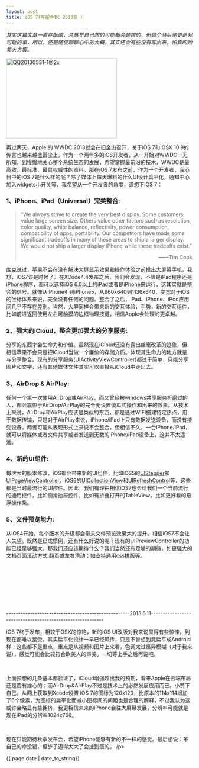 ```yaml
---
layout: post
title: iOS 7(写在WWDC 2013前 )
---
```



<p><em>其实这篇文章一直在酝酿，总感觉自己想的可能都会是错的，但做个马后炮更是我可耻的事，所以，还是随便聊聊心中的大概，其实还会有些没有写出来，怕真的贻笑大方罢。</em>

<a href="http://www.oncenote.com/wp-content/uploads/2013/05/QQ20130531-1@2x.png"><img class="alignnone size-medium wp-image-216 aligncenter" alt="QQ20130531-1@2x" src="http://www.oncenote.com/wp-content/uploads/2013/05/QQ20130531-1@2x-300x216.png" width="300" height="216" /></a>

再过两天，Apple 的 WWDC 2013就会在旧金山召开，关于iOS 7和 OSX 10.9的传言也越来越盛嚣尘上，作为一个两年多的iOS开发者，从一开始对WWDC一无所知，到慢慢地关心整个系统生态的发展，希望掌握最前沿的技术，WWDC是最高效，最标准、最具权威性的资料。那在iOS 7发布之前，作为一个开发者，我心目中的iOS 7是什么样的呢？除了媒体上每天爆料的什么UI设计扁平化，通知中心加入widgets小开关等，我希望从一个开发者的角度，设想下iOS 7：
<h3>1、iPhone、iPad（Universal）完美整合:</h3>
<blockquote>
<p style="text-align: left;">“We always strive to create the very best display. Some customers value large screen size. Others value other factors such as resolution, color quality, white balance, reflectivity, power consumption, compatibility of apps, portability. Our competitors have made some significant tradeoffs in many of these areas to ship a larger display. We would not ship a larger display iPhone while these tradeoffs exist.”</p>
<p style="text-align: right;">——Tim Cook</p>
</blockquote>
库克说过，苹果不会在没有解决大屏显示效果和操作体验之前推出大屏幕手机。我想，iOS7该是时候了。在XCode4.4发布之后，我们会发现，不管是iPad程序还是iPhone程序，都可以选择iOS 6.0以上的iPad或者是iPhone来运行，这其实就是整合的信号。就像从iPhone4 到iPhone5，从960x640到1136x640，变宽对于iOS的坐标体系来说，完全没有任何的问题。整合了之后，iPad、iPhone、iPod应用间几乎不存在差别。当然，大屏同样会带来新的交互体验，手势，新的交互组件，比如前进返回使用左右可触摸的边框物理按键，相信Apple会处理的更卓越。
<h3>2、强大的iCloud，整合更加强大的分享服务:</h3>
分享的东西才会生命力和价值。虽然现在iCloud还没有露出丝毫改革的迹象，但相信苹果不会只是把iCloud当做一个廉价的存储介质。体现其生命力的地方就是与分享整合。现有的分享服务(UIActivityViewController)都过于简单，只能分享图片和文字，还有其他媒体文件其实可以直接从iCloud中走出去。
<h3>3、AirDrop &amp; AirPlay:</h3>
任何一个第一次使用AirDrop或AirPlay，而又曾经被windows共享服务折磨过的人，都会震惊于AirDrop/AirPlay的完全无设置傻瓜式操作和出来的效果。从技术上来说，AirDrop和AirPlay应该是类似的东西，都是通过WIFI搭建特定热点，用于数据传输，只是对于AirPlay来说，iPhone/iPad上只有数据发送设备，而没有接受设备。两者可能从表现形式上来说不会整合，但相信不久，一台iPhone/iPad，就可以将媒体或者文件共享或者发送到无数的iPhone/iPad设备上，这并不太遥远。
<h3>4、新的UI组件:</h3>
每次大的版本修改，iOS都会带来新的UI组件，比如iOS5的<a title="UIStepper" href="http://developer.apple.com/library/ios/#documentation/uikit/reference/UIStepper_Class/Reference/Reference.html" target="_blank">UIStepper</a>和<a title="UIPageViewController" href="https://developer.apple.com/library/ios/#documentation/UIKit/Reference/UIPageViewControllerClassReferenceClassRef/UIPageViewControllerClassReference.html#//apple_ref/occ/cl/UIPageViewController" target="_blank">UIPageViewController</a>，iOS6的<a title="UICollectionView" href="https://developer.apple.com/library/ios/#documentation/UIKit/Reference/UICollectionView_class/Reference/Reference.html#//apple_ref/occ/cl/UICollectionView" target="_blank">UICollectionView</a>和<a title="UIRefreshControl" href="https://developer.apple.com/library/ios/#documentation/UIKit/Reference/UIRefreshControl_class/Reference/Reference.html#//apple_ref/occ/cl/UIRefreshControl" target="_blank">UIRefreshControl</a>等，这些都是当时最流行的UI控件。因此，我们有理由相信iOS7也会给我们一个当前流行的通用控件，比如侧滑抽屉控件，比如有折叠打开的TableView，比如更好看的悬浮操作条。
<h3>5、文件预览能力:</h3>
从iOS4开始，每个版本的升级都会带来文件预览效果大的提升。相信iOS7不会让人失望。既然是已成惯例，还有什么好说的呢？现有的UIPreviewController的功能已经足够强大，那我们还应该期待什么？我们当然还有足够的期待，如更强大的文档页面滚动方式:翻页或左右滑动；如支持通用css排版等。

&nbsp;

&nbsp;

&nbsp;

&nbsp;

----------------------------------------------------2013.6.11----------------------------------------------------------

iOS 7终于发布，相较于OSX的惊艳，新的iOS UI改版对我来说显得有些惊悚，到现在都难以接受，其实扁平化设计一早已经风传，只是不曾想到竟扁平成Android样！这些都不是重点，重点是从视频和图片上来看，色调太过怪异模糊（对于我来说），感觉可能会比较符合欧美人的审美。一切等上手之后再说吧。

&nbsp;

上面预想的几条基本都验证了，iCloud增强超出我的预期，看来Apple在云端布局还是蛮有雄心的；而AirDrop&amp;AirPlay不过是技术上的必然发展应用而已。小赞下自己。从网上获取到Xcode设置 iOS 7的图标为120x120，比原本的114x114增加了6个像素，为图标的扁平化而减小图标间的间距也是合理的解释，不过我认为这或许会略显有些拥挤，我更相信未来的iPhone会往大屏幕发展，分辨率可能就是现在iPad的分辨率1024x768。

&nbsp;

现在只能期待秋季发布会，希望iPhone能够有新的不一样的感觉。最后想说：革自己的命没错，但步子迈得太大了会扯到蛋的。
/p>

<p>{{ page.date | date_to_string}}</p>

